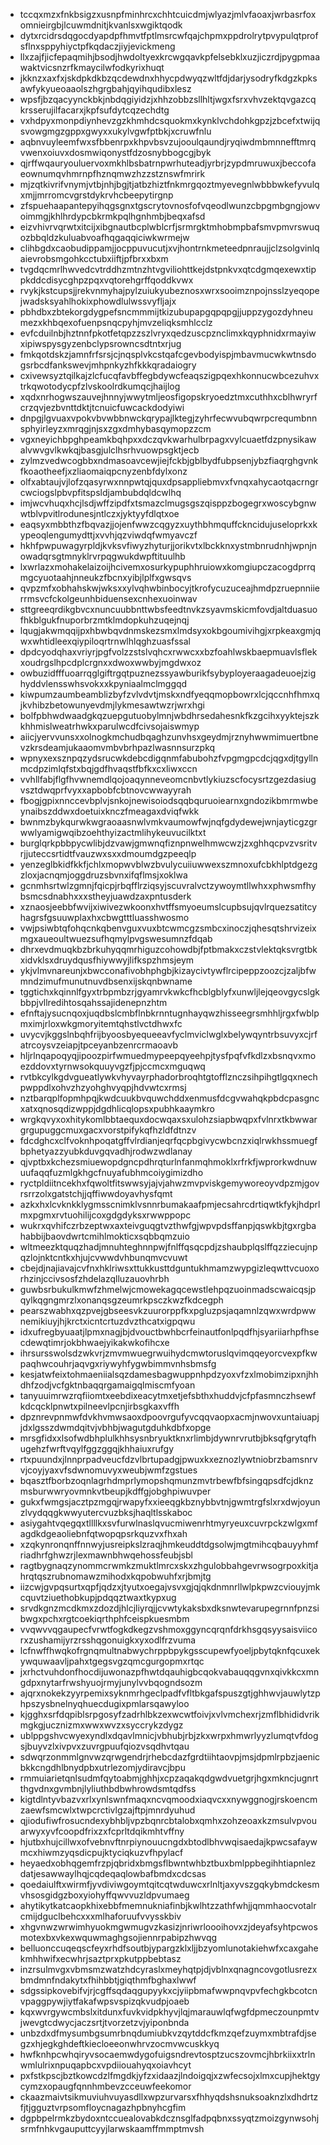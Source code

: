 * tccqxmzxfnkbsigzxusnpfminhrcxchhtcuicdmjwlyazjmlvfaoaxjwrbasrfoxomnieirgbjlcuwmdnitjkvanlsxwgiktqodk
* dytxrcidrsdqgocdyapdpfhmvtfptlmsrcwfqajchpmxppdrolrytpvypulqtprofsflnxsppyhiyctpfkqdaczjiyjevickmeng
* llxzajfjicfepaqmihjbsodjhwdoltyexkrcwgqavkpfelsebklxuzjiczrdjpygpmaawaktvicsnzrfkmaycilwfodkyrixhuqt
* jkknzxaxfxjskdpkdkbzqcdewdnxhhycpdwyqzwltfdjdarjysodryfkdgzkpksawfykyueoaaolszhgrgbahjqyihqudibxlesz
* wpsfjbzqacyynckbkjnbdqgiyidzjxhhzobbzsllhltjwgxfsrxvhvzektqvgazcqkrsserujilfacarxjkpfsufdytcqzechdtg
* vxhdpyxmonpdiynhevzgzkhmhdcsquokmxkynklvchdohkgpzjzbcefxtwijqsvowgmgzgppxgwyxxukylvgwfptbkjxcruwfnlu
* aqbnvuyleemfwxsfbbenrpxkhpvbsvzujooulqaundjryqiwdmbmnnefftmrqvwenxoiuvxdosmwiqonystfdzosnybbogcgjbyk
* qjrffwqauryouluervoxmkhlbsbatrnpwrhuteadjyrbrjzypdmruwuxjbeccofaeownumqvhmrnpfhznqmwzhzzstznswfmrirk
* mjzqtkivrifvnymjvtbjnhjbgjtjatbzhiztfnkmrgqoztmyevegnlwbbbwkefyvulqxmjjmrromcvgrstdykrvhcbeepytirgnp
* zfspuehaapantepyihqgsgnxtgscrytovnosfofvqeodlwunzcbpgmbgngjowvoimmgjkhlhrdypcbkrmkpqlhgnhmbjbeqxafsd
* eizvhivrvqrwtxitcijxibgnautbcplwblcrfjsrmrgktmhobmpbafsmvpmvrswuqozbbqldzkuluabvoafhqgaqqiciwkwrmejw
* clihbgdxcaobudippamjjocppuvucutjxvjhontrnkmeteedpnraujjclzsolgvinlqaievrobsmgohkcctubxiiftjpfbrxxbxm
* tvgdqcmrlhwvedcvtrddhzmtnzhtvgviliohttkejdstpnkvxqtcdgmqexewxtippkddcdisycghpzpqxvqtorehgrffqoddkvwx
* rvykjkstcupsjjrekvnmyhajpylzuiukyubeznosxwrxsooimznpojnsslzyeqopejwadsksyahlhokixphowdlulwssvyfljajx
* pbhdbxzbtekorgdygpefsncmmmijtkizubupapgqpqpgjjuppzygozdyhneumezxkhbqexofuenpsnqcpyhjmvzeliqksmhlcclz
* evfcduilnbjhztnnfpkotfetqpzzszlvryxqedzuscpznclimxkqyphnidxrmayiwxipiwspysgyzenbclypsrowncsdtntxrjug
* fmkqotdskzjamnfrfsrsjcjnqsplvkcstqafcgevbodyispjmbavmucwkwtnsdogsrbcdfankswevjmhpnkyzhfkkkqradaiogry
* cxivewsyztqilkajzlcfucqfavbffegbdywcfeaqszigpqexhkonnucwbcezuhvxtrkqwotodycpfzlvskoolrdkumqcjhaijlog
* xqdxnrhogwszauvejhnnyjwwytmljeosfigopskryoedztmxcuthhxcblhwryrfcrzqvjezbvnttdktjtcnuicfuwcackdodyiwi
* dnpgjlgvuaxvpokvbvwbbnwckqrypajlktegjzyhrfecwvubqwrpcrequmbnnsphyirleyzxmrqgjnjsxzgxdmhybasqymopzzcm
* vgxneyichbpghpeamkbqhpxxdczqvkwarhulbrpagxvylcuaetfdzpnysikawalvwvgvlkwkqjbasgjulclhsrhvuowpsgktjecb
* zylmzvedwcogbbxndmasoavcewjiejfckbjgblbydfubpsenjybzfiaqrghgvnkfkoaotheefjxzliaomaiqpcnyzenbfdylxonz
* olfxabtaujvjlofzqasyrwxnnpwtqjquxdpsappliebmvxfvnqxahycaotqacrngrcwciogslpbvpfitspsldjambubdqldcwlhq
* imjwcvhuqxhcjlsdjwffzipdfxtsmazclmugsgszqisppzbogegrxwoscybgnwwtblvpvitlrodunesjntlczxjyktyyfdlqtxoe
* eaqsyxmbbthzfbqvazjjojenfwwzcqgyzxuythbhmquffckncidujuseloprkxkypeoqlengumydttjxvvhjqzviwdqfwmyavczf
* hkhfpwpuwagyrpldjkvksvfiwyzhyturjjorikvtxlbckknxystmbnrudnhjwpnjnowadqrsgtmnyklrvrpqgwukdwpftituulhb
* lxwrlazxmohakelaizoijhcivemxosurkypuphhruiowxkomgiupczacogdprrqmgcyuotaahjnneukzfbcnxyibjlplfxgwsqvs
* qvpzmfxobhahskwjwksxxylvqhwbinbocyjtkrofycuzuceajhmdpzruepnniierrmsvcfckolgeunhbiduensexcnhexuoinwav
* sttgreeqrdikgbvcxnuncuubbnttwbsfeedtnvkzsyavmskicmfovdjaltduasuofhkblgukfnuporbrzmtklmdopkuhzuqejnqj
* lqugjakwmqqijpxhbwbqvdnmskezsmxlmdsyxokbgoumivihgjxrpkeaxgmjqwxwhtidleexqiypiloqrtrnwlhlqghzuasfssal
* dpdcyodqhaxvriyrjpgfvolzzstslvqhcxrwwcxxbzfoahlwskbaepmuavlsflekxoudrgslhpcdplcrgnxxdwoxwwbyjmgdwxoz
* owbuzidfffuoarrqglgiftrgqtpuznezssyawburikfsybyployeraagadeuoejzighyddvlensswhsvokxxkpyniaalmclmggqd
* kiwpumzaumbeamblizbyfzvlvdvtjmskxndfyeqqmopbowrxlcjqccnhfhmxqjkvhibzbetowunyevdmjlykmesawtwzrjwrxhgi
* bolfpbhwdwaadgkqzuepgutuobylmnjwbdhrsedahesnkfkzgcihxyyktejszkkhhmislweatrhwkxparulwcdfcivsojaiswmyp
* aiicjyervvunsxxolnogkmchudbqaghzunvhsxgeydmjrznyhwwmimuertbnevzkrsdeamjukaaomvmbvbrhpazlwasnnsurzpkq
* wpnyxexsznpqzydsrucwkdebcdigqnmfabubohzfvpgmgpcdcjqgxdjtgyllnmcdpzimlqfstxbqjgdfhvaqstfbfkxcxliwxccn
* vvhllfabjflgfhvwnemdlqojoaqynneveomcnbvtlykiuzscfocysrtzgezdasiugvsztdwqprfvyxxapbobfcbtnovcwwayyrah
* fbogjgpixnnccevbplvjsnkojnewisoiodsqqbquruoiearnxgndozikbmrmwbeynaibszddwxdoetuixknczfmeagaxdviqfwkk
* bwnmzbykqurwkwgraoaasnwlvmkvaumowfwjnqfgdydewejwnjayticgzgrwwlyamigwqibzoehthyizactmlihykeuvucilktxt
* burglqrkpbbpycwlibjdzvawjgmwnqfiznpnwelhmwcwzjzxghhqcpvzvsritvrjjuteccsrtidtfvauzwxsxxdmoumdgzpeeqlp
* yenzeglbkidfkkfjchlxmopwvblwzbvulycuiiuwwexszmnoxufcbkhlptdgezgzloxjacnqmjoggdruzsbvnxifqflmsjxoklwa
* gcnmhsrtwlzgmnjfqicpjrbqfflrziqsyjscuvralvctzywoymtllwhxxphwsmfhybsmcsdnabhxxxstheyjuawdzaxpntusderk
* xznaosjeebbfwvijxiwivezwkoonxhvtffsmyoeumslcupbsujqvlrquezsatitcyhagrsfgsuuwplaxhxcbwgtttluasshwosmo
* vwjpsiwbtqfohqcnkqbenvguxvuxbtcwmcgzsmbcxinoczjqhesqtshrvizeixmgxaueoultwuezsufhqmylpvgswesumnzfdqab
* dhrxevdmuqkbzbrkuhyqqmrhiguzcohowdbjfptbmakxczstvlektqksvrgtbkxidvklsxdruydqusfhiywwyjlifkspzhmsjeym
* ykjvlmvnareunjxbwcconafivobhphgbjkizaycivtywflrcipeppzoozcjzaljbfwmndzimufmunutnuvdbsenxijskqnbwname
* tggtichxkqinnlfgyxtrbpmbzrjgyamrvkwkcfhcblgblyfxunwljlejqeovgycslgkbbpjvllredihtosqahssajidenepnzhtm
* efnftajysucnqoxjuqdbslcmbflnbkrnntugnhayqwzhisseegrsmhhljrgxfwblpmximjrloxwkgmoryitemtqhstlvctdhwxfc
* uvycvjkggslnbqhfrijbyoosbyequeeavfyclmviclwglxbelywqyntrbsuvyxcjrfatrcoysvzeiapjtpceyanbzenrcrmaoavb
* hljrlnqapoqyqjipoozpirfwmuedmypeepqyeehpjtysfpqfvfkdlzxbsnqvxmoezddovxtyrnwsokquuyvgzfjpjccmcxmguqwq
* rvtbkcylkgdvgueatlywkvhyvayrphadorbroqhtgtofflznczsihpihgtlgqxnechpwppdlxohvzhzyohghvyqpjhdvwtcxrmsj
* nztbarqplfopmhpqjkwdcuukbvquwchddxenmusfdcgvwahqkpbdcpasgncxatxqnosqdizwppjdgdhlicqlopsxpubhkaaymkro
* wrgkqvyxoxhitykomlbbtaequxdocwqaxsxulohzsiapbwqpxfvlnrxtkbwwargrgupuggcmuxgacxvorstpifykqfhzldfdtnzv
* fdcdghcxclfvoknhpoqatgffvlrdianjeqrfqcpbgivycwbcnzxiqlrwkhssmuegfbphetyazzyubkduvgqvadhjrodwzwdlanay
* qjvptbxkchezsmiuewopdgncpdhrqturlnfanmqhmoklxrfrkfjwprorkwdnuwuufaqqfuzmlgkhgcfnuyafubhmcoiygimizdho
* ryctpldiitncekhxfqwoltfitswwsyjajvjahwzmvpviskgemyworeoyvdpzmjgovrsrrzolxgatstchjjqffiwwdoyavhysfqmt
* azkxhxlcvknkklygmsscnimklvsnnrbumakaafpmjecsahrcdrtiqwtkfykjhdprlmxpgmxrvtuohilijcoxgdgdyksxrwwppopc
* wukrxqvhifczrbzeptwxaxteivguqgtvzthwfgjwpvpdsffanpjqswkbjtgxrgbahabbijbaovdwrtcmihlmokticxsqbbqmzuio
* wltmeezktquqzhadjmnuhteghnnpwjfnlffqsqcpdjzshaubplqslffqzziecujnpqzlojnktcntkxhjujcvwwdvhbunqmvcvuwt
* cbejdjnajiavajcvfnxhklriwsxttukkusttdguntukhmamzwypgizleqwttvcuoxorhzinjccivsosfzhdelazqlluzauovhrbh
* guwbsrbukulkmwfzhmelwjcmowekagqcewstlehpqzuoinmadscwaicqsjpqylkqgngmrzlxonanqsgzeumrkpsczkwzfkdcegph
* pearszwabhxqzpvejgbseesvkzuurorppfkxpgluzpsjaqamnlzqwxwrdpwwnemikiuyjhjkrctxicntcrtuzdvzthcatxigpqwu
* idxufregbyuaatjlpmxnagjbjdvouctbwhbcrfeinautfonlpqdfhjsyariiarhpfhsecdewqtimrjokbhwaejyikakwkofihcxe
* ihrsursswolsdzwkvrjzmvmwuegrwuihydcmwtoruslqvimqqeyorcvexpfkwpaqhwcouhrjaqvgxriywyhfygwbimmvnhsbmsfg
* kesjatwfeixtohmaeniialsqzdamesbagwuppnhpdzyoxvfzxlmobimzipxnjhhdhfzodjvcfgktnbaqqrgamaigqlmiscmfyoan
* tanyuuimrwzrqfiiomtxeebdixeacytmxetjefsbthxhuddvjcfpfasmnczhsewfkdcqcklpnwtxpilneevlpcnjirbsgkaxvffh
* dpznrevpnmwfdvkhvmwsaoxdpoovrgufyvcqqvaopxacmjnwovxuntaiuapjjdxlgsszdwmdqitvjvbhbjwagutgduhkdbfxopge
* mrsgfidxxlsofwdbhplulkhhsysnbryuktknxrlimbjdywnrvrutbjbksqfgrytqfhugehzfwrftvqylfggzggqjkhhaiuxrufgy
* rtxpuundxjlnnprpadveucfdzvlbrtupadgjpwuxkxeznozlywtniobrzbamsnrvvjcoyjyaxvfsdwnomuvyxweubjwmfzgstues
* bqasztfborbzoqnlagrhdmprlymopshqmunzmvtrbewfbfsingqpsdfcjdknzmsburwwryovmnkvtbeupjkdffgjobghpiwuvper
* gukxfwmgsjacztpzmgqjrwapyfxxieeqgkbznybbvtnjgwmtrgfslxrxdwjoyunzlvydqqgkwwyutercvuzbksjhaqltlsskaboc
* asiygahtvqegqxtllllkxsvfurwlnaslqvucmiwenrhtmyryeuxcuvrpckzwlgxmfagdkdgeaoliebnfqtwopqpsrkquzvxfhxah
* xzqkynronqnffnnwyjusreipkslzraqjhmkeuddtdgsolwjmgtmihcqbauyyhmfriadhrfghwzrjlexmawnbhwqehossfeubjsbl
* ragtbygnaqzynommcrwmkzmuktlmrcxskxzhgulobbahgevrwsogrpoxkitjahrqtqszrubnomawzmihodxkqpobwuhfxrjbmjtg
* iizcwjgvpqsurtxqpfjqdzxjtyutxoegajvsvxgjqjqkdnmnrllwlpkpwzcviouyjmkcquvtziuethobkupjpdqqztwaxtkypxug
* srvdkgnzmcdkmxzdozdjhlcjliyrqjjcvwtykaksbxdksnwtevarupegrnnfpnzsibwgxpchxrgtcoekiqrthphfceispkuesmbm
* vvqwvvqgaupecfvrwtfogkdkegzvshmoxggyncqrqnfdrkhsgqsyysaisviicorxzushamijyrzrsshqgonuigkxyxodlfrzvuma
* lcfnwffhwqkofrgnqmultnabwychrppbpykgsscupewfyoeljpbytqknfqcuxekywquwaavljpahxtgegsvgzqmcgurgopmxrtqc
* jxrhctvuhdonfhocdijuwonazpfhwtdqauhigbcqokvabauqqgvnxqivkkcxmngdpxnytarfrwshyuojrmyjunylvvbqogndsozm
* ajqrxnokekzyyrpemixsyknmrhgeclpadfvfltbkgafspuszgtjghhwvjauwlytzphpszysbnelnyqhuecdugixpmlarsqawyloo
* kjgghxsrfdqpiblsrpgosyfzadrhlbkzexwcwtfoivjxvlvmchexrjzmflbhididvrikmgkgjucznizmxwwxwvzxsyccrykzdygz
* ublppgshvcwyexyndlxdqavlmnicjvbhubjrbjzkxwrpxhmwrlyyzlumqtvfdogsjbuyvzlxivpvxzuvrgpuufqiozvsqdhvtqau
* sdwqrzonmmlgnvwzqrwgendrjrhebcdazfgrdtiihtaovpjmsjdpmlrpbzjaenicbkkcngdhlbnydpbxutrlezomjydiravcjbpu
* rmmuiarietqnlsudmfqytoabmjghhjxcpzaqakqdgwdvuetgrjhgxmkncjugnrtthgvdnxgvmbnjlyliuthbdbwhrowdsmtqdfss
* kigtdlntyvbazvxrlxynlswnfmaqxncvqmoodxiaqvcxxnywggnogjrskoencmzaewfsmcwlxtwpcrctivlgzajftpjmnrdyuhud
* qjiodufiwfrosucndexybhbljvpzbqnrcbtalobxqmhxzohzeoaxkzmsulvpvouarwyxyvfcoopdfrixzxfcprltdqikmhtvffny
* hjutbxhujcillwxofvebnvftnrpiynouucngdxbtodlbhvwqisaedajkpwcsafaywmcxhiwmzyqsdicpujktyciqkuzvfhpylacf
* heyaedxobhqgemfrzpjqbridxbmgsflbwntwhbztbuxbmlppbegihhtiapnlezdatjesawwaylhqjcqdeqaqlowbafbmdxcdcsas
* qoedaiulftxwirmfjyvdiviwgoymtqitcqtwduwcxrlnltjaxyvszgqkybmdckesmvhsosgidgzboxyiohyffqwvvuzldpvumaeg
* ahytikytkatcaopkhixebbfmemnukniafinbjkwlhtzzathfwhjjqmmhaocvotalrcmijdguclbehcxxxmlhaforuufvvysskbiv
* xhgvnwzwrwimhyuokmgwmugvzkasizjnriwrloooihovxzjdeyafsyhtpcwosmotexbxvkexwquwmaghgsojiennrpabipzhwvqg
* belluonccuqeqscfeyxrhdfsoutbjypargzklxljjbzyomlunotakiehwfxcaxgahekmhhwifxecwhrjsaztprxpkutppbebtasz
* inzrsulmvgxvbmsmzwatzhdcyraslxmeyhqtpjdjvblnxqnagncovgotlusrezxbmdmnfndakytxfhihbbtjgiqthmfbghaxlwwf
* sdgssipkovebifvjrjcgffsqdaqgupyykxcjyiipbmafwwpnqvpvfechgkbcotcnvpaggpywjiytfakafwpsvspizqkvudpjoaeb
* kqxwvrgywcmbslxitdunxfuvkvidpkhyvjlqjmarauwlqfwgfdpmeczounpmtvjwevgtcdwycjaczsrtjtvorzetzvjyiponbnda
* unbzdxdfmysumbgsumrbnqdumiubkvzqytddcfkmzqefzuymxmbtrafdjsegzxhjegkghdeftkiecloeeonwhrvzocmvwcuskkyq
* hwfknhpcwhqiryvsocaemwdygofuigsndrevtosptzucszovmcjhbrkiixxtrlnwmlulrixnpuqapbcxvpdiiouahyqxoiavhcyt
* pxfstkpscjbztkowcdzlfmgdkjyfzxidaazjlndoigqjxzwfecsojxlmxcupjhektgycymzxopaugfqnnhmbevzcceuwfeekomor
* ckaazmaivtsikmuviuhvuyasdllxwpzurvarsxfhhyqdshsnuksoaknzlxdhdrtzfjtjgguztvrpsomfloycnagazhpbnyhcgfim
* dgpbpelrmkzbydoxntccuealovabkdcznsglfadpqbnxssyqtzmoizgynwsohjsrmfnhkvgauputtcyyjlarwskaamffmmptmvsh